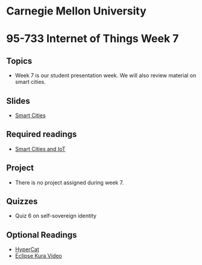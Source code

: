 # Carnegie Mellon University

# 95-733 Internet of Things Week 7

## Topics

+ Week 7 is our student presentation week. We will also review material on smart cities.

## Slides

+ [Smart Cities](https://www.andrew.cmu.edu/user/mm6/95-733/PowerPoint/06_Smart_Cities.pdf)

## Required readings

+ [Smart Cities and IoT](https://www.tandfonline.com/doi/full/10.1080/15228053.2019.1587572)

## Project

+ There is no project assigned during week 7.

## Quizzes

+ Quiz 6 on self-sovereign identity

## Optional Readings

+ [HyperCat](https://youtu.be/6Ps8iEGRi1U)
+ [Eclipse Kura Video](https://www.youtube.com/watch?v=ia8cLnR1uFI)
